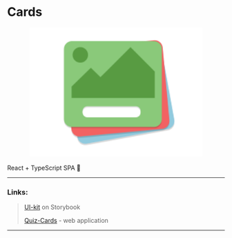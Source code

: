 # Cards

<p align="center">
  <img src="src/assets/readme/flashcards.png" style="width: 400px" alt="logo" />
</p>

React + TypeScript SPA 🚀

<hr>

### Links:

> [UI-kit](https://quiz-cards-ui-kit-demo.vercel.app/) on Storybook
>
> [Quiz-Cards](https://quiz-cards-demo.vercel.app/) - web application

<hr>